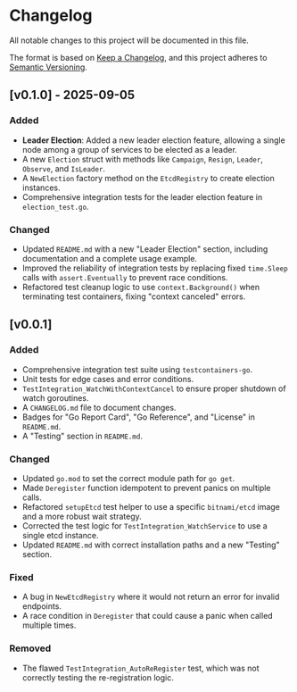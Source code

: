 # Changelog

All notable changes to this project will be documented in this file.

The format is based on [Keep a Changelog](https://keepachangelog.com/en/1.0.0/),
and this project adheres to [Semantic Versioning](https://semver.org/spec/v2.0.0.html).

## [v0.1.0] - 2025-09-05

### Added
- **Leader Election**: Added a new leader election feature, allowing a single node among a group of services to be elected as a leader.
- A new `Election` struct with methods like `Campaign`, `Resign`, `Leader`, `Observe`, and `IsLeader`.
- A `NewElection` factory method on the `EtcdRegistry` to create election instances.
- Comprehensive integration tests for the leader election feature in `election_test.go`.

### Changed
- Updated `README.md` with a new "Leader Election" section, including documentation and a complete usage example.
- Improved the reliability of integration tests by replacing fixed `time.Sleep` calls with `assert.Eventually` to prevent race conditions.
- Refactored test cleanup logic to use `context.Background()` when terminating test containers, fixing "context canceled" errors.

## [v0.0.1]

### Added
- Comprehensive integration test suite using `testcontainers-go`.
- Unit tests for edge cases and error conditions.
- `TestIntegration_WatchWithContextCancel` to ensure proper shutdown of watch goroutines.
- A `CHANGELOG.md` file to document changes.
- Badges for "Go Report Card", "Go Reference", and "License" in `README.md`.
- A "Testing" section in `README.md`.

### Changed
- Updated `go.mod` to set the correct module path for `go get`.
- Made `Deregister` function idempotent to prevent panics on multiple calls.
- Refactored `setupEtcd` test helper to use a specific `bitnami/etcd` image and a more robust wait strategy.
- Corrected the test logic for `TestIntegration_WatchService` to use a single etcd instance.
- Updated `README.md` with correct installation paths and a new "Testing" section.

### Fixed
- A bug in `NewEtcdRegistry` where it would not return an error for invalid endpoints.
- A race condition in `Deregister` that could cause a panic when called multiple times.

### Removed
- The flawed `TestIntegration_AutoReRegister` test, which was not correctly testing the re-registration logic.
